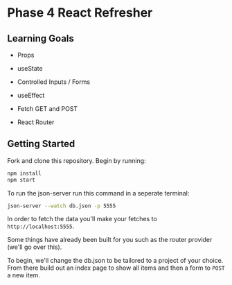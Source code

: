 # Phase 4 React Refresher

## Learning Goals

- Props

- useState

- Controlled Inputs / Forms

- useEffect

- Fetch GET and POST

- React Router

## Getting Started

Fork and clone this repository. Begin by running:

```bash
npm install
npm start
```

To run the json-server run this command in a seperate terminal:

```bash
json-server --watch db.json -p 5555
```

In order to fetch the data you'll make your fetches to `http://localhost:5555`.

Some things have already been built for you such as the router provider (we'll go over this).

To begin, we'll change the db.json to be tailored to a project of your choice. From there build out an index page to show all items and then a form to `POST` a new item.